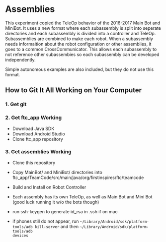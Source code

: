 # Assemblies
This experiment copied the TeleOp behavior of the 2016-2017 Main Bot and MiniBot. It uses a new format where each subassembly is split into seperate directories and each subassembly is divided into a controller and TeleOp. Subassemblies are combined to make each robot. When a subassembly needs informaition about the robot configuration or other assemblies, it goes to a common CrossCommunicator. This allows each subassembly to not reference other subassembies so each subassembly can be developed independently.

Simple autonomous examples are also included, but they do not use this format.

## How to Git It All Working on Your Computer

### 1. Get git

### 2. Get ftc_app Working
- Download Java SDK
- Download Android Studio
- Clone ftc_app repository

### 3. Get assemblies Working
- Clone this repository
- Copy MainBot/ and MiniBot/ directories into ftc_app/TeamCode/src/main/java/org/firstinspires/ftc/teamcode
- Build and Install on Robot Controller
- Each assembly has its own TeleOp, as well as Main Bot and Mini Bot (good luck running it w/o the bots though)

- run ssh-keygen to generate id_rsa in .ssh if on mac
- if phones still do not appear, run <code>~/Library/Android/sdk/platform-tools/adb kill-server</code> and then <code>~/Library/Android/sdk/platform-tools/adb devices</code>